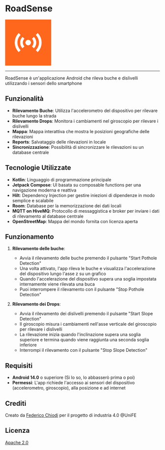 # RoadSense

<img alt="logo" height="150" src="app/src/main/res/drawable/splash_icon.png" width="150"/>

---
RoadSense è un'applicazione Android che rileva buche e dislivelli utilizzando i sensori dello smartphone

## Funzionalità
- **Rilevamento Buche**: Utilizza l'accelerometro del dispositivo per rilevare buche lungo la strada
- **Rilevamento Drops**: Monitora i cambiamenti nel giroscopio per rilevare i dislivelli
- **Mappa**: Mappa interattiva che mostra le posizioni geografiche delle rilevazioni
- **Reports**: Salvataggio delle rilevazioni in locale
- **Sincronizzazione**: Possibilità di sincronizzare le rilevazioni su un database centrale

## Tecnologie Utilizzate
- **Kotlin**: Linguaggio di programmazione principale
- **Jetpack Compose**: UI basata su composable functions per una navigazione moderna e reattiva
- **Hilt**: Dependency Injection per gestire iniezioni di dipendenze in modo semplice e scalabile
- **Room**: Database per la memorizzazione dei dati locali
- **MQTT on HiveMQ**: Protocollo di messaggistica e broker per inviare i dati di rilevamento al database centrale
- **OpenStreetMap**: Mappa del mondo fornita con licenza aperta

## Funzionamento
1. **Rilevamento delle buche**:
    - Avvia il rilevamento delle buche premendo il pulsante "Start Pothole Detection"
    - Una volta attivato, l'app rileva le buche e visualizza l'accelerazione del dispositivo lungo l'asse z su un grafico
    - Quando l'accelerazione del dispositivo supera una soglia impostata internamente viene rilevata una buca
    - Puoi interrompere il rilevamento con il pulsante "Stop Pothole Detection"

2. **Rilevamento dei Drops**:
    - Avvia il rilevamento dei dislivelli premendo il pulsante "Start Slope Detection"
    - Il giroscopio misura i cambiamenti nell'asse verticale del giroscopio per rilevare i dislivelli
    - La rilevazione inizia quando l'inclinazione supera una soglia superiore e termina quando viene raggiunta una seconda soglia inferiore
    - Interrompi il rilevamento con il pulsante "Stop Slope Detection"

## Requisiti
- **Android 14.0** o superiore (Si lo so, lo abbasserò prima o poi)
- **Permessi**: L'app richiede l'accesso ai sensori del dispositivo (accelerometro, giroscopio), alla posizione e ad internet

## Crediti
Creato da [Federico Chiodi](https://github.com/FedericoChiodi) per il progetto di industria 4.0 @UniFE

## Licenza
[Apache 2.0](https://www.apache.org/licenses/LICENSE-2.0)